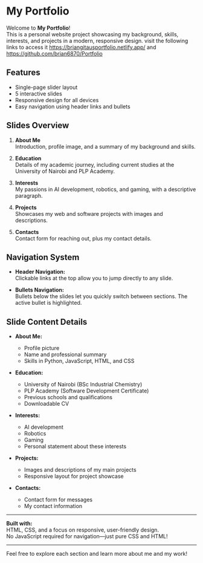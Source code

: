 # My Portfolio

Welcome to **My Portfolio**!  
This is a personal website project showcasing my background, skills, interests, and projects in a modern, responsive design.
visit the following links to access it https://briangitausportfolio.netlify.app/  and  https://github.com/brian6870/Portfolio

## Features

- Single-page slider layout
- 5 interactive slides
- Responsive design for all devices
- Easy navigation using header links and bullets

## Slides Overview

1. **About Me**  
   Introduction, profile image, and a summary of my background and skills.

2. **Education**  
   Details of my academic journey, including current studies at the University of Nairobi and PLP Academy.

3. **Interests**  
   My passions in AI development, robotics, and gaming, with a descriptive paragraph.

4. **Projects**  
   Showcases my web and software projects with images and descriptions.

5. **Contacts**  
   Contact form for reaching out, plus my contact details.

## Navigation System

- **Header Navigation:**  
  Clickable links at the top allow you to jump directly to any slide.

- **Bullets Navigation:**  
  Bullets below the slides let you quickly switch between sections. The active bullet is highlighted.

## Slide Content Details

- **About Me:**  
  - Profile picture  
  - Name and professional summary  
  - Skills in Python, JavaScript, HTML, and CSS

- **Education:**  
  - University of Nairobi (BSc Industrial Chemistry)  
  - PLP Academy (Software Development Certificate)  
  - Previous schools and qualifications  
  - Downloadable CV

- **Interests:**  
  - AI development  
  - Robotics  
  - Gaming  
  - Personal statement about these interests

- **Projects:**  
  - Images and descriptions of my main projects  
  - Responsive layout for project showcase

- **Contacts:**  
  - Contact form for messages  
  - My contact information

---

**Built with:**  
HTML, CSS, and a focus on responsive, user-friendly design.  
No JavaScript required for navigation—just pure CSS and HTML!

---

Feel free to explore each section and learn more about me and my work!
